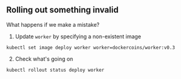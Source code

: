 ## Rolling out something invalid

What happens if we make a mistake?

1. Update `worker` by specifying a non-existent image

```execute
kubectl set image deploy worker worker=dockercoins/worker:v0.3
```

2. Check what's going on

```execute
kubectl rollout status deploy worker
```
